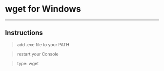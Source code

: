 # wget for Windows

---

## Instructions

> add .exe file to your PATH

> restart your Console

> type: wget <YOUR LINK>
